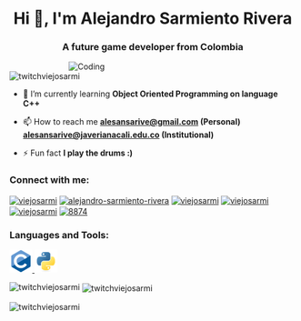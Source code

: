 <h1 align="center">Hi 👋, I'm Alejandro Sarmiento Rivera</h1>
<h3 align="center">A future game developer from Colombia</h3>
<img align="right" alt="Coding" width="400" src="https://i.pinimg.com/originals/5c/8f/08/5c8f08b5fe55e12baae6fc54e46c343a.gif">

<p align="left"> <img src="https://komarev.com/ghpvc/?username=twitchviejosarmi&label=Profile%20views&color=0e75b6&style=flat" alt="twitchviejosarmi" /> </p>

- 🌱 I’m currently learning **Object Oriented Programming on language C++**

- 📫 How to reach me **alesansarive@gmail.com (Personal) alesansarive@javerianacali.edu.co (Institutional)**

- ⚡ Fun fact **I play the drums :)**

<h3 align="left">Connect with me:</h3>
<p align="left">
<a href="https://twitter.com/viejosarmi" target="blank"><img align="center" src="https://raw.githubusercontent.com/rahuldkjain/github-profile-readme-generator/master/src/images/icons/Social/twitter.svg" alt="viejosarmi" height="30" width="40" /></a>
<a href="https://linkedin.com/in/alejandro-sarmiento-rivera" target="blank"><img align="center" src="https://raw.githubusercontent.com/rahuldkjain/github-profile-readme-generator/master/src/images/icons/Social/linked-in-alt.svg" alt="alejandro-sarmiento-rivera" height="30" width="40" /></a>
<a href="https://fb.com/viejosarmi" target="blank"><img align="center" src="https://raw.githubusercontent.com/rahuldkjain/github-profile-readme-generator/master/src/images/icons/Social/facebook.svg" alt="viejosarmi" height="30" width="40" /></a>
<a href="https://instagram.com/viejosarmi" target="blank"><img align="center" src="https://raw.githubusercontent.com/rahuldkjain/github-profile-readme-generator/master/src/images/icons/Social/instagram.svg" alt="viejosarmi" height="30" width="40" /></a>
<a href="https://www.youtube.com/c/viejosarmi" target="blank"><img align="center" src="https://raw.githubusercontent.com/rahuldkjain/github-profile-readme-generator/master/src/images/icons/Social/youtube.svg" alt="viejosarmi" height="30" width="40" /></a>
<a href="https://discord.gg/8874" target="blank"><img align="center" src="https://raw.githubusercontent.com/rahuldkjain/github-profile-readme-generator/master/src/images/icons/Social/discord.svg" alt="8874" height="30" width="40" /></a>
</p>

<h3 align="left">Languages and Tools:</h3>
<p align="left"> <a href="https://www.cprogramming.com/" target="_blank" rel="noreferrer"> <img src="https://raw.githubusercontent.com/devicons/devicon/master/icons/c/c-original.svg" alt="c" width="40" height="40"/> </a> <a href="https://www.python.org" target="_blank" rel="noreferrer"> <img src="https://raw.githubusercontent.com/devicons/devicon/master/icons/python/python-original.svg" alt="python" width="40" height="40"/> </a> </p>

<p><img align="left" src="https://github-readme-stats.vercel.app/api/top-langs?username=twitchviejosarmi&show_icons=true&locale=en&layout=compact" alt="twitchviejosarmi" /></p>

<p>&nbsp;<img align="center" src="https://github-readme-stats.vercel.app/api?username=twitchviejosarmi&show_icons=true&locale=en" alt="twitchviejosarmi" /></p>

<p><img align="center" src="https://github-readme-streak-stats.herokuapp.com/?user=twitchviejosarmi&" alt="twitchviejosarmi" /></p>
